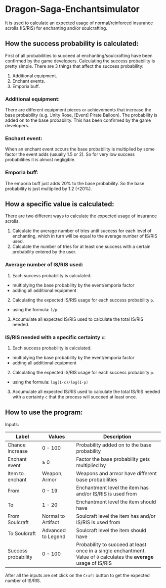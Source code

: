 # Dragon-Saga-Enchantsimulator

It is used to calculate an expected usage of normal/reinforced insurance scrolls (IS/RIS) for enchanting and/or soulcrafting.

## How the success probability is calculated:

First of all probabilities to succeed at enchanting/soulcrafting have been confirmed by the game developers.
Calculating the success probability is pretty simple. There are 3 things that affect the success probability:

1.  Additional equipment.
2.  Enchant events.
3.  Emporia buff.

### Additional equipment:

There are different equipment pieces or achievements that increase the base probability (e.g. Unity Rose, [Event] Pirate Balloon). The probability is added on to the base probability. This has been confirmed by the game developers.

### Enchant event:

When an enchant event occurs the base probability is multiplied by some factor the event adds (usually 1.5 or 2). So for very low success probabilities it is almost negligible.

### Emporia buff:

The emporia buff just adds 20% to the base probability. So the base probability is just multiplied by 1.2 (+20%).

## How a specific value is calculated:

There are two different ways to calculate the expected usage of insurance scrolls.

1.  Calculate the average number of tries until success for each level of enchanting, which in turn will be equal to the average number of IS/RIS used.
2.  Calculate the number of tries for at least one success with a certain probability entered by the user.

### Average number of IS/RIS used:

1.  Each success probability is calculated.

* multiplying the base probability by the event/emporia factor
* adding all additional equipment

2.  Calculating the expected IS/RIS usage for each success probability `p`.

* using the formula: `1/p`

3.  Accumulate all expected IS/RIS used to calculate the total IS/RIS needed.

### IS/RIS needed with a specific certainty `c`:

1.  Each success probability is calculated.

* multiplying the base probability by the event/emporia factor
* adding all additional equipment

2.  Calculating the expected IS/RIS usage for each success probability `p`.

* using the formula: `log(1-c)/log(1-p)`

3.  Accumulate all expected IS/RIS used to calculate the total IS/RIS needed with a certainty `c` that the process will succeed at least once.

## How to use the program:

Inputs:

| Label               | Values             | Description                                                                                                           |
| ------------------- | ------------------ | --------------------------------------------------------------------------------------------------------------------- |
| Chance Increase     | 0 - 100            | Probability added on to the base probability                                                                          |
| Enchant event       | ≥ 0                | Factor the base probability gets multiplied by                                                                        |
| Item to enchant     | Weapon, Armor      | Weapons and armor have different base probabilities                                                                   |
| From                | 0 - 19             | Enchantment level the item has and/or IS/RIS is used from                                                             |
| To                  | 1 - 20             | Enchantment level the item should have                                                                                |
| From Soulcraft      | Normal to Artifact | Soulcraft level the item has and/or IS/RIS is used from                                                               |
| To Soulcraft        | Advanced to Legend | Soulcraft level the item should have                                                                                  |
| Success probability | 0 - 100            | Probability to succeed at least once in a single enchantment. Value of `0` calculates the **average** usage of IS/RIS |

After all the inputs are set click on the `Craft` button to get the expected number of IS/RIS.
